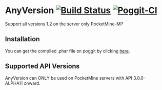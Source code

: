# AnyVersion [![Build Status](https://travis-ci.org/zyware/AnyVersion.svg?branch=master)](https://travis-ci.org/zyware/AnyVersion) [![Poggit-CI](https://poggit.pmmp.io/ci.badge/zyware/AnyVersion/AnyVersion/master)](https://poggit.pmmp.io/ci/zyware/AnyVersion/AnyVersion) 
Support all versions 1.2 on the server only PocketMine-MP

## Installation
You can get the compiled .phar file on poggit by clicking [here](https://poggit.pmmp.io/ci/zyware/AnyVersion/AnyVersion).

## Supported API Versions
AnyVersion can ONLY be used on PocketMine servers with API 3.0.0-ALPHA11 onward.